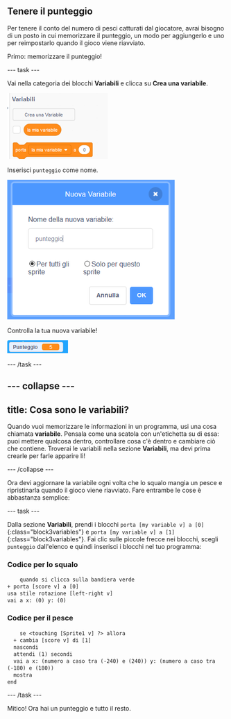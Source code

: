 ## Tenere il punteggio

Per tenere il conto del numero di pesci catturati dal giocatore, avrai bisogno di un posto in cui memorizzare il punteggio, un modo per aggiungerlo e uno per reimpostarlo quando il gioco viene riavviato.

Primo: memorizzare il punteggio!

\--- task \---

Vai nella categoria dei blocchi **Variabili** e clicca su **Crea una variabile**.

![](images/catch5.png)

Inserisci `punteggio` come nome.

![](images/catch6.png)

Controlla la tua nuova variabile!

![La variabile Punteggio è visualizzata sulla scena](images/scoreVariableStage.png)

\--- /task \---

## \--- collapse \---

## title: Cosa sono le variabili?

Quando vuoi memorizzare le informazioni in un programma, usi una cosa chiamata **variabile**. Pensala come una scatola con un'etichetta su di essa: puoi mettere qualcosa dentro, controllare cosa c'è dentro e cambiare ciò che contiene. Troverai le variabili nella sezione **Variabili**, ma devi prima crearle per farle apparire lì!

\--- /collapse \---

Ora devi aggiornare la variabile ogni volta che lo squalo mangia un pesce e ripristinarla quando il gioco viene riavviato. Fare entrambe le cose è abbastanza semplice:

\--- task \---

Dalla sezione **Variabili**, prendi i blocchi `porta [my variable v] a [0]`{:class="block3variables"} e `porta [my variable v] a [1]`{:class="block3variables"}. Fai clic sulle piccole frecce nei blocchi, scegli `punteggio` dall'elenco e quindi inserisci i blocchi nel tuo programma:

### Codice per lo squalo

```blocks3
    quando si clicca sulla bandiera verde
+ porta [score v] a [0]
usa stile rotazione [left-right v]
vai a x: (0) y: (0)
```

### Codice per il pesce

```blocks3
    se <touching [Sprite1 v] ?> allora 
  + cambia [score v] di [1]
  nascondi
  attendi (1) secondi
  vai a x: (numero a caso tra (-240) e (240)) y: (numero a caso tra (-180) e (180))
  mostra
end
```

\--- /task \---

Mitico! Ora hai un punteggio e tutto il resto.